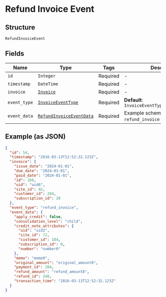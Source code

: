 
# Refund Invoice Event

## Structure

`RefundInvoiceEvent`

## Fields

| Name | Type | Tags | Description |
|  --- | --- | --- | --- |
| `id` | `Integer` | Required | - |
| `timestamp` | `DateTime` | Required | - |
| `invoice` | [`Invoice`](../../doc/models/invoice.md) | Required | - |
| `event_type` | [`InvoiceEventType`](../../doc/models/invoice-event-type.md) | Required | **Default**: `InvoiceEventType::REFUND_INVOICE` |
| `event_data` | [`RefundInvoiceEventData`](../../doc/models/refund-invoice-event-data.md) | Required | Example schema for an `refund_invoice` event |

## Example (as JSON)

```json
{
  "id": 54,
  "timestamp": "2016-03-13T12:52:32.123Z",
  "invoice": {
    "issue_date": "2024-01-01",
    "due_date": "2024-01-01",
    "paid_date": "2024-01-01",
    "id": 166,
    "uid": "uid6",
    "site_id": 92,
    "customer_id": 204,
    "subscription_id": 20
  },
  "event_type": "refund_invoice",
  "event_data": {
    "apply_credit": false,
    "consolidation_level": "child",
    "credit_note_attributes": {
      "uid": "uid2",
      "site_id": 72,
      "customer_id": 184,
      "subscription_id": 0,
      "number": "number0"
    },
    "memo": "memo0",
    "original_amount": "original_amount0",
    "payment_id": 204,
    "refund_amount": "refund_amount8",
    "refund_id": 248,
    "transaction_time": "2016-03-13T12:52:32.123Z"
  }
}
```


